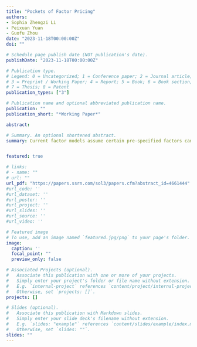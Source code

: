 ```yaml
---
title: "Pockets of Factor Pricing"
authors:
- Sophia Zhengzi Li
- Peixuan Yuan
- Guofu Zhou
date: "2023-11-18T00:00:00Z"
doi: ""

# Schedule page publish date (NOT publication's date).
publishDate: "2023-11-18T00:00:00Z"

# Publication type.
# Legend: 0 = Uncategorized; 1 = Conference paper; 2 = Journal article;
# 3 = Preprint / Working Paper; 4 = Report; 5 = Book; 6 = Book section;
# 7 = Thesis; 8 = Patent
publication_types: ["3"]

# Publication name and optional abbreviated publication name.
publication: ""
publication_short: "*Working Paper*"

abstract: 

# Summary. An optional shortened abstract.
summary: Current factor models assume certain pre-specified factors can price or explain asset returns with the same level of ability across time. In contrast with this conventional wisdom, we find that factor's pricing ability exhibit notable temporal variations, and it  tends to cluster in certain periods referred to as "pockets." We propose a real-time approach to effectively identify the pockets, and apply it to a comprehensive set of firm characteristics. We find episodic and distinct dynamics of return predictability for different types of characteristics, contradicting the notion of continuous presence of the same factors with the same pricing ability. Exploiting factor's time-varying predictive power, we construct a composite predictor/factor that achieves a value-weighted hedge return of 3.94% per month with a high t-statistic of 13.87. Additionally, the composite factor pricing model, which incorporates a selection of factors with factor timing, demonstrates superior effectiveness in both explaining and predicting market anomalies. The factor also provides a comprehensive explanation for factor momentum, which is shown a consequence of the past performance of factor returns.


featured: true

# links:
# - name: ""
# url: ""
url_pdf: "https://papers.ssrn.com/sol3/papers.cfm?abstract_id=4661444"
#url_code: ''
#url_dataset: ''
#url_poster: ''
#url_project: ''
#url_slides: ''
#url_source: ''
#url_video: ''

# Featured image
# To use, add an image named `featured.jpg/png` to your page's folder. 
image:
  caption: ''
  focal_point: ""
  preview_only: false

# Associated Projects (optional).
#   Associate this publication with one or more of your projects.
#   Simply enter your project's folder or file name without extension.
#   E.g. `internal-project` references `content/project/internal-project/index.md`.
#   Otherwise, set `projects: []`.
projects: []

# Slides (optional).
#   Associate this publication with Markdown slides.
#   Simply enter your slide deck's filename without extension.
#   E.g. `slides: "example"` references `content/slides/example/index.md`.
#   Otherwise, set `slides: ""`.
slides: ""
---
```

